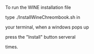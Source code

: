 To run the WINE installation file

type ./InstallWineChreombook.sh in

your terminal, when a windows pops up

press the "Install" button serveral

times.